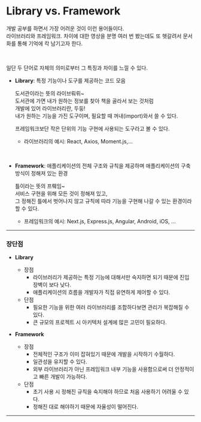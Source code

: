# Library vs. Framework

개발 공부를 하면서 가장 어려운 것이 이런 용어들이다.  
라이브러리와 프레임워크. 차이에 대한 영상을 분명 여러 번 봤는데도 또 헷갈려서 문서화를 통해 기억에 칵 남기고자 한다.

<br>

일단 두 단어로 자체의 의미로부터 그 특징과 차이를 느낄 수 있다.

- **Library**: 특정 기능이나 도구를 제공하는 코드 모음

  도서관이라는 뜻의 라이브뤄뤼~  
  도서관에 가면 내가 원하는 정보를 찾아 책을 골라서 보는 것처럼  
  개발에 있어 라이브러리란, 두둥!  
  내가 원하는 기능을 가진 도구이며, 필요할 때 꺼내(import)와서 쓸 수 있다.

  프레임워크보단 작은 단위의 기능 구현에 사용되는 도구라고 볼 수 있다.

  - 라이브러리의 예시: React, Axios, Moment.js,...

<br>

- **Framework**: 애플리케이션의 전체 구조와 규칙을 제공하며 애플리케이션의 구축 방식이 정해져 있는 환경

  틀이라는 뜻의 프뤠임~  
  서비스 구현을 위해 모든 것이 정해져 있고,  
  그 정해진 틀에서 벗어나지 않고 규칙에 따라 기능을 구현해 나갈 수 있는 환경이라 할 수 있다.

  - 프레임워크의 예시: Next.js, Express.js, Angular, Android, iOS, ...

---

### 장단점

- **Library**

  - 장점
    - 라이브러리가 제공하는 특정 기능에 대해서만 숙지하면 되기 때문에 진입 장벽이 보다 낮다.
    - 애플리케이션의 흐름을 개발자가 직접 유연하게 제어할 수 있다.
  - 단점
    - 필요한 기능을 위한 여러 라이브러리를 조합하다보면 관리가 복잡해질 수 있다.
    - 큰 규모의 프로젝트 시 아키텍처 설계에 많은 고민이 필요하다.

- **Framework**

  - 장점
    - 전체적인 구조가 이미 잡혀있기 때문에 개발을 시작하기 수월하다.
    - 일관성을 유지할 수 있다.
    - 외부 라이브러리가 아닌 프레임워크 내부 기능을 사용함으로써 더 안정적이고 빠른 개발이 가능하다.
  - 단점
    - 초기 사용 시 정해진 규칙을 숙지해야 하므로 처음 사용하기 어려울 수 있다.
    - 정해진 대로 해야하기 때문에 자율성이 떨어진다.

---
